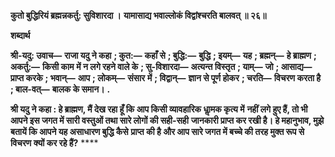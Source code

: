 **कुतो बुद्धिरियं ब्रह्मन्नकर्तु: सुविशारदा ।** **यामासाद्य भवाल्लोकं विद्वांश्चरति बालवत् ॥ २६॥** 

**शब्दार्थ** 

**श्री-यदु: उवाच—** **राजा यदु ने कहा** **; कुत:—** **कहाँ से** **; बुद्धि:—** **बुद्धि** **; इयम्—** **यह** **; ब्रह्मन्—** **हे ब्राह्मण** **; अकर्तु:—** **किसी काम** **में न लगे रहने वाले के** **; सु-विशारदा—** **अत्यन्त विस्तृत** **; याम्—** **जो** **; आसाद्य—** **प्राप्त करके** **; भवान्—** **आप** **; लोकम्—** **संसार** **में** **; विद्वान्—** **ज्ञान से पूर्ण होकर** **; चरति—** **विचरण करता है** **; बाल-वत्—** **बालक के समान।** **.** 

**श्री यदु ने कहा : हे ब्राह्मण, मैं देख रहा हूँ कि आप किसी व्यावहारिक धाॢमक कृत्य में** **नहीं लगे हुए हैं, तो भी आपने इस जगत में सारी वस्तुओं तथा सारे लोगों की सही-सही** **जानकारी प्राप्त कर रखी है। हे महानुभाव, मुझे बतायें कि आपने यह असाधारण बुद्धि कैसे** **प्राप्त की है और आप सारे जगत में बच्चे की तरह मुक्त रूप से विचरण क्यों कर रहे हैं?** **** 